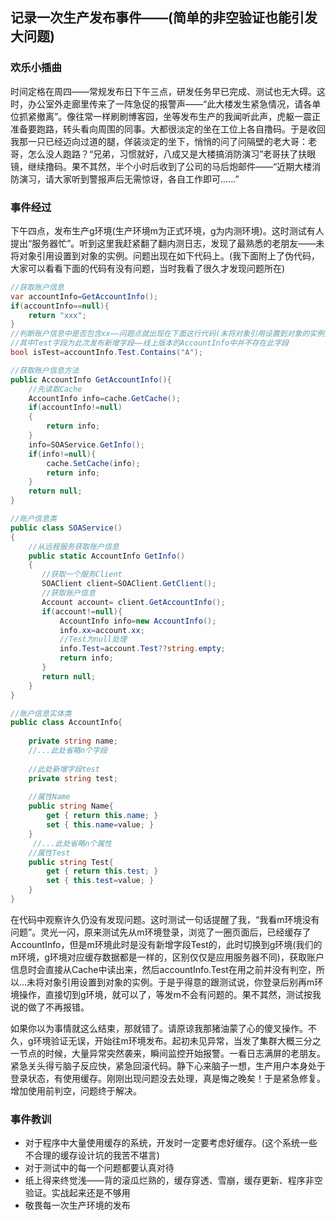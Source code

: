 ## 记录一次生产发布事件——(简单的非空验证也能引发大问题)

### 欢乐小插曲

​    时间定格在周四——常规发布日下午三点，研发任务早已完成、测试也无大碍。这时，办公室外走廊里传来了一阵急促的报警声——“此大楼发生紧急情况，请各单位抓紧撤离”。像往常一样刷刷博客园，坐等发布生产的我闻听此声，虎躯一震正准备要跑路，转头看向周围的同事。大都很淡定的坐在工位上各自撸码。于是收回我那一只已经迈向过道的腿，佯装淡定的坐下，悄悄的问了问隔壁的老大哥：老哥，怎么没人跑路？“兄弟，习惯就好，八成又是大楼搞消防演习”老哥扶了扶眼镜，继续撸码。果不其然，半个小时后收到了公司的马后炮邮件——“近期大楼消防演习，请大家听到警报声后无需惊讶，各自工作即可......”

### 事件经过

​    下午四点，发布生产g环境(生产环境m为正式环境，g为内测环境)。这时测试有人提出“服务器忙”。听到这里我赶紧翻了翻内测日志，发现了最熟悉的老朋友——未将对象引用设置到对象的实例。问题出现在如下代码上。(我下面附上了伪代码，大家可以看看下面的代码有没有问题，当时我看了很久才发现问题所在)

```c#
//获取账户信息
var accountInfo=GetAccountInfo();
if(accountInfo==null){
    return "xxx";
}
//判断账户信息中是否包含xx——问题点就出现在下面这行代码(未将对象引用设置到对象的实例)
//其中Test字段为此次发布新增字段——线上版本的AccountInfo中并不存在此字段
bool isTest=accountInfo.Test.Contains("A");
```

```c#
//获取账户信息方法
public AccountInfo GetAccountInfo(){
    //先读取Cache
    AccountInfo info=cache.GetCache();
    if(accountInfo!=null)
    {
        return info;             
    }   
    info=SOAService.GetInfo();
    if(info!=null){
        cache.SetCache(info);
        return info;
    }
    return null;
}
```

```c#
//账户信息类
public class SOAService()
{
    //从远程服务获取账户信息
    public static AccountInfo GetInfo()
    {  
       //获取一个服务Client
       SOAClient client=SOAClient.GetClient();
       //获取账户信息
       Account account= client.GetAccountInfo();     
       if(account!=null){
           AccountInfo info=new AccountInfo();
           info.xx=account.xx;
           //Test为null处理
           info.Test=account.Test??string.empty;
           return info;
       }
       return null;
    }
}

//账户信息实体类
public class AccountInfo{
    
    private string name;   
    //...此处省略n个字段
    
    //此处新增字段test
    private string test;
    
    //属性Name
    public string Name{
        get { return this.name; }
        set { this.name=value; }
    }
     //...此处省略n个属性
    //属性Test
    public string Test{
        get { return this.test; }
        set { this.test=value; }
    }
}
```

​    在代码中观察许久仍没有发现问题。这时测试一句话提醒了我，“我看m环境没有问题”。灵光一闪，原来测试先从m环境登录，浏览了一圈页面后，已经缓存了AccountInfo，但是m环境此时是没有新增字段Test的，此时切换到g环境(我们的m环境，g环境对应缓存数据都是一样的，区别仅仅是应用服务器不同)，获取账户信息时会直接从Cache中读出来，然后accountInfo.Test在用之前并没有判空，所以...未将对象引用设置到对象的实例。于是乎得意的跟测试说，你登录后别再m环境操作，直接切到g环境，就可以了，等发m不会有问题的。果不其然，测试按我说的做了不再报错。

​    如果你以为事情就这么结束，那就错了。请原谅我那猪油蒙了心的傻叉操作。不久，g环境验证无误，开始往m环境发布。起初未见异常，当发了集群大概三分之一节点的时候，大量异常突然袭来，瞬间监控开始报警。一看日志满屏的老朋友。紧急关头得亏脑子反应快，紧急回滚代码。静下心来脑子一想，生产用户本身处于登录状态，有使用缓存。刚刚出现问题没去处理，真是悔之晚矣！于是紧急修复。增加使用前判空，问题终于解决。

### 事件教训

* 对于程序中大量使用缓存的系统，开发时一定要考虑好缓存。(这个系统一些不合理的缓存设计坑的我苦不堪言)
* 对于测试中的每一个问题都要认真对待
* 纸上得来终觉浅——背的滚瓜烂熟的，缓存穿透、雪崩，缓存更新、程序非空验证。实战起来还是不够用
* 敬畏每一次生产环境的发布



